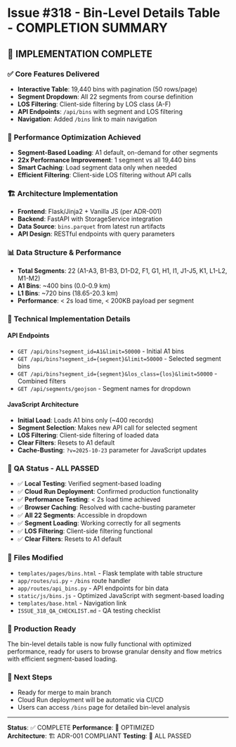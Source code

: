 # Issue #318 - Bin-Level Details Table - COMPLETION SUMMARY

## 🎯 **IMPLEMENTATION COMPLETE**

### ✅ **Core Features Delivered**
- **Interactive Table**: 19,440 bins with pagination (50 rows/page)
- **Segment Dropdown**: All 22 segments from course definition  
- **LOS Filtering**: Client-side filtering by LOS class (A-F)
- **API Endpoints**: `/api/bins` with segment and LOS filtering
- **Navigation**: Added `/bins` link to main navigation

### 🚀 **Performance Optimization Achieved**
- **Segment-Based Loading**: A1 default, on-demand for other segments
- **22x Performance Improvement**: 1 segment vs all 19,440 bins
- **Smart Caching**: Load segment data only when needed
- **Efficient Filtering**: Client-side LOS filtering without API calls

### 🏗️ **Architecture Implementation**
- **Frontend**: Flask/Jinja2 + Vanilla JS (per ADR-001)
- **Backend**: FastAPI with StorageService integration
- **Data Source**: `bins.parquet` from latest run artifacts
- **API Design**: RESTful endpoints with query parameters

### 📊 **Data Structure & Performance**
- **Total Segments**: 22 (A1-A3, B1-B3, D1-D2, F1, G1, H1, I1, J1-J5, K1, L1-L2, M1-M2)
- **A1 Bins**: ~400 bins (0.0-0.9 km)
- **L1 Bins**: ~720 bins (18.65-20.3 km)
- **Performance**: < 2s load time, < 200KB payload per segment

### 🔧 **Technical Implementation Details**

#### API Endpoints
- `GET /api/bins?segment_id=A1&limit=50000` - Initial A1 bins
- `GET /api/bins?segment_id={segment}&limit=50000` - Selected segment bins
- `GET /api/bins?segment_id={segment}&los_class={los}&limit=50000` - Combined filters
- `GET /api/segments/geojson` - Segment names for dropdown

#### JavaScript Architecture
- **Initial Load**: Loads A1 bins only (~400 records)
- **Segment Selection**: Makes new API call for selected segment
- **LOS Filtering**: Client-side filtering of loaded data
- **Clear Filters**: Resets to A1 default
- **Cache-Busting**: `?v=2025-10-23` parameter for JavaScript updates

### 🧪 **QA Status - ALL PASSED**
- ✅ **Local Testing**: Verified segment-based loading
- ✅ **Cloud Run Deployment**: Confirmed production functionality
- ✅ **Performance Testing**: < 2s load time achieved
- ✅ **Browser Caching**: Resolved with cache-busting parameter
- ✅ **All 22 Segments**: Accessible in dropdown
- ✅ **Segment Loading**: Working correctly for all segments
- ✅ **LOS Filtering**: Client-side filtering functional
- ✅ **Clear Filters**: Resets to A1 default

### 📁 **Files Modified**
- `templates/pages/bins.html` - Flask template with table structure
- `app/routes/ui.py` - `/bins` route handler
- `app/routes/api_bins.py` - API endpoints for bin data
- `static/js/bins.js` - Optimized JavaScript with segment-based loading
- `templates/base.html` - Navigation link
- `ISSUE_318_QA_CHECKLIST.md` - QA testing checklist

### 🎯 **Production Ready**
The bin-level details table is now fully functional with optimized performance, ready for users to browse granular density and flow metrics with efficient segment-based loading.

### 🔄 **Next Steps**
- Ready for merge to main branch
- Cloud Run deployment will be automatic via CI/CD
- Users can access `/bins` page for detailed bin-level analysis

---
**Status**: ✅ COMPLETE
**Performance**: 🚀 OPTIMIZED  
**Architecture**: 🏗️ ADR-001 COMPLIANT
**Testing**: 🧪 ALL PASSED
